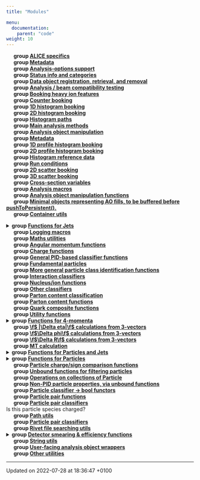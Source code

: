 ```yaml
---
title: "Modules"

menu:
  documentation:
    parent: "code"
weight: 10
---
```



&nbsp;&nbsp;&nbsp;&nbsp;&nbsp;<b>group <a href=/documentation/code/modules/group__alice/>ALICE specifics<a></b><br>
&nbsp;&nbsp;&nbsp;&nbsp;&nbsp;<b>group <a href=/documentation/code/modules/group__anainfo__metadata/>Metadata<a></b><br>
&nbsp;&nbsp;&nbsp;&nbsp;&nbsp;<b>group <a href=/documentation/code/modules/group__anainfo__options/>Analysis-options support<a></b><br>
&nbsp;&nbsp;&nbsp;&nbsp;&nbsp;<b>group <a href=/documentation/code/modules/group__anainfo__status/>Status info and categories<a></b><br>
&nbsp;&nbsp;&nbsp;&nbsp;&nbsp;<b>group <a href=/documentation/code/modules/group__analysis__aoaccess/>Data object registration, retrieval, and removal<a></b><br>
&nbsp;&nbsp;&nbsp;&nbsp;&nbsp;<b>group <a href=/documentation/code/modules/group__analysis__beamcompat/>Analysis / beam compatibility testing<a></b><br>
&nbsp;&nbsp;&nbsp;&nbsp;&nbsp;<b>group <a href=/documentation/code/modules/group__analysis__bookhi/>Booking heavy ion features<a></b><br>
&nbsp;&nbsp;&nbsp;&nbsp;&nbsp;<b>group <a href=/documentation/code/modules/group__analysis__cbook/>Counter booking<a></b><br>
&nbsp;&nbsp;&nbsp;&nbsp;&nbsp;<b>group <a href=/documentation/code/modules/group__analysis__h1book/>1D histogram booking<a></b><br>
&nbsp;&nbsp;&nbsp;&nbsp;&nbsp;<b>group <a href=/documentation/code/modules/group__analysis__h2book/>2D histogram booking<a></b><br>
&nbsp;&nbsp;&nbsp;&nbsp;&nbsp;<b>group <a href=/documentation/code/modules/group__analysis__histopaths/>Histogram paths<a></b><br>
&nbsp;&nbsp;&nbsp;&nbsp;&nbsp;<b>group <a href=/documentation/code/modules/group__analysis__main/>Main analysis methods<a></b><br>
&nbsp;&nbsp;&nbsp;&nbsp;&nbsp;<b>group <a href=/documentation/code/modules/group__analysis__manip/>Analysis object manipulation<a></b><br>
&nbsp;&nbsp;&nbsp;&nbsp;&nbsp;<b>group <a href=/documentation/code/modules/group__analysis__meta/>Metadata<a></b><br>
&nbsp;&nbsp;&nbsp;&nbsp;&nbsp;<b>group <a href=/documentation/code/modules/group__analysis__p1book/>1D profile histogram booking<a></b><br>
&nbsp;&nbsp;&nbsp;&nbsp;&nbsp;<b>group <a href=/documentation/code/modules/group__analysis__p2book/>2D profile histogram booking<a></b><br>
&nbsp;&nbsp;&nbsp;&nbsp;&nbsp;<b>group <a href=/documentation/code/modules/group__analysis__refdata/>Histogram reference data<a></b><br>
&nbsp;&nbsp;&nbsp;&nbsp;&nbsp;<b>group <a href=/documentation/code/modules/group__analysis__run/>Run conditions<a></b><br>
&nbsp;&nbsp;&nbsp;&nbsp;&nbsp;<b>group <a href=/documentation/code/modules/group__analysis__s2book/>2D scatter booking<a></b><br>
&nbsp;&nbsp;&nbsp;&nbsp;&nbsp;<b>group <a href=/documentation/code/modules/group__analysis__s3book/>3D scatter booking<a></b><br>
&nbsp;&nbsp;&nbsp;&nbsp;&nbsp;<b>group <a href=/documentation/code/modules/group__analysis__xsecvars/>Cross-section variables<a></b><br>
&nbsp;&nbsp;&nbsp;&nbsp;&nbsp;<b>group <a href=/documentation/code/modules/group__anamacros/>Analysis macros<a></b><br>
&nbsp;&nbsp;&nbsp;&nbsp;&nbsp;<b>group <a href=/documentation/code/modules/group__aomanip/>Analysis object manipulation functions<a></b><br>
&nbsp;&nbsp;&nbsp;&nbsp;&nbsp;<b>group <a href=/documentation/code/modules/group__aotuples/>Minimal objects representing AO fills, to be buffered before pushToPersistent().<a></b><br>
&nbsp;&nbsp;&nbsp;&nbsp;&nbsp;<b>group <a href=/documentation/code/modules/group__contutils/>Container utils<a></b><br>
<details><summary><b>group <a href=/documentation/code/modules/group__jetutils/>Functions for Jets<a></b></summary>
&nbsp;&nbsp;&nbsp;&nbsp;&nbsp;<b>group <a href=/documentation/code/modules/group__jetutils__coll/>Operations on collections of Jet<a></b><br>
&nbsp;&nbsp;&nbsp;&nbsp;&nbsp;<b>group <a href=/documentation/code/modules/group__jetutils__conv/>Converting between Jets, Particles and PseudoJets<a></b><br>
&nbsp;&nbsp;&nbsp;&nbsp;&nbsp;<b>group <a href=/documentation/code/modules/group__jetutils__filt/>Unbound functions for filtering jets<a></b><br>
&nbsp;&nbsp;&nbsp;&nbsp;&nbsp;<b>group <a href=/documentation/code/modules/group__jetutils__j2bool/>Jet classifier -> bool functors<a></b><br></details>
&nbsp;&nbsp;&nbsp;&nbsp;&nbsp;<b>group <a href=/documentation/code/modules/group__logmacros/>Logging macros<a></b><br>
&nbsp;&nbsp;&nbsp;&nbsp;&nbsp;<b>group <a href=/documentation/code/modules/group__mathutils/>Maths utilities<a></b><br>
&nbsp;&nbsp;&nbsp;&nbsp;&nbsp;<b>group <a href=/documentation/code/modules/group__mcutils__angmom/>Angular momentum functions<a></b><br>
&nbsp;&nbsp;&nbsp;&nbsp;&nbsp;<b>group <a href=/documentation/code/modules/group__mcutils__charge/>Charge functions<a></b><br>
&nbsp;&nbsp;&nbsp;&nbsp;&nbsp;<b>group <a href=/documentation/code/modules/group__mcutils__charge__classes/>General PID-based classifier functions<a></b><br>
&nbsp;&nbsp;&nbsp;&nbsp;&nbsp;<b>group <a href=/documentation/code/modules/group__mcutils__fundamental/>Fundamental particles<a></b><br>
&nbsp;&nbsp;&nbsp;&nbsp;&nbsp;<b>group <a href=/documentation/code/modules/group__mcutils__idclasses/>More general particle class identification functions<a></b><br>
&nbsp;&nbsp;&nbsp;&nbsp;&nbsp;<b>group <a href=/documentation/code/modules/group__mcutils__interactions/>Interaction classifiers<a></b><br>
&nbsp;&nbsp;&nbsp;&nbsp;&nbsp;<b>group <a href=/documentation/code/modules/group__mcutils__nucleus__ion/>Nucleus/ion functions<a></b><br>
&nbsp;&nbsp;&nbsp;&nbsp;&nbsp;<b>group <a href=/documentation/code/modules/group__mcutils__other/>Other classifiers<a></b><br>
&nbsp;&nbsp;&nbsp;&nbsp;&nbsp;<b>group <a href=/documentation/code/modules/group__mcutils__parton__classes/>Parton content classification<a></b><br>
&nbsp;&nbsp;&nbsp;&nbsp;&nbsp;<b>group <a href=/documentation/code/modules/group__mcutils__partoncontent/>Parton content functions<a></b><br>
&nbsp;&nbsp;&nbsp;&nbsp;&nbsp;<b>group <a href=/documentation/code/modules/group__mcutils__qcomp/>Quark composite functions<a></b><br>
&nbsp;&nbsp;&nbsp;&nbsp;&nbsp;<b>group <a href=/documentation/code/modules/group__mcutils__utils/>Utility functions<a></b><br>
<details><summary><b>group <a href=/documentation/code/modules/group__momutils/>Functions for 4-momenta<a></b></summary>
<details><summary><b>group <a href=/documentation/code/modules/group__momutils__cmp/>4-vector comparison functions (for sorting)<a></b></summary>
&nbsp;&nbsp;&nbsp;&nbsp;&nbsp;<b>group <a href=/documentation/code/modules/group__momutils__mt/>MT calculation<a></b><br>
&nbsp;&nbsp;&nbsp;&nbsp;&nbsp;<b>group <a href=/documentation/code/modules/group__momutils__str/>4-vector string representations<a></b><br></details></details>
&nbsp;&nbsp;&nbsp;&nbsp;&nbsp;<b>group <a href=/documentation/code/modules/group__momutils__vec3__deta/>\f$ |\Delta eta|\f$ calculations from 3-vectors<a></b><br>
&nbsp;&nbsp;&nbsp;&nbsp;&nbsp;<b>group <a href=/documentation/code/modules/group__momutils__vec3__dphi/>\f$\Delta phi\f$ calculations from 3-vectors<a></b><br>
&nbsp;&nbsp;&nbsp;&nbsp;&nbsp;<b>group <a href=/documentation/code/modules/group__momutils__vec3__dr/>\f$\Delta R\f$ calculations from 3-vectors<a></b><br>
&nbsp;&nbsp;&nbsp;&nbsp;&nbsp;<b>group <a href=/documentation/code/modules/group__momutils__vec3__mt/>MT calculation<a></b><br>
<details><summary><b>group <a href=/documentation/code/modules/group__particlebaseutils/>Functions for Particles and Jets<a></b></summary>
&nbsp;&nbsp;&nbsp;&nbsp;&nbsp;<b>group <a href=/documentation/code/modules/group__particlebasetutils__pb2bool/>ParticleBase classifier -> bool functors<a></b><br>
&nbsp;&nbsp;&nbsp;&nbsp;&nbsp;<b>group <a href=/documentation/code/modules/group__particlebaseutils__pb2dbl/>ParticleBase comparison -> double functors<a></b><br>
<details><summary><b>group <a href=/documentation/code/modules/group__particlebaseutils__uberfilt/>Next-level filtering<a></b></summary>
&nbsp;&nbsp;&nbsp;&nbsp;&nbsp;<b>group <a href=/documentation/code/modules/group__particlebaseutils__iso/>Isolation helpers<a></b><br>
&nbsp;&nbsp;&nbsp;&nbsp;&nbsp;<b>group <a href=/documentation/code/modules/group__particlebaseutils__kin/>Unbound functions for kinematic properties<a></b><br></details></details>
<details><summary><b>group <a href=/documentation/code/modules/group__particleutils/>Functions for Particles<a></b></summary>
&nbsp;&nbsp;&nbsp;&nbsp;&nbsp;<b>group <a href=/documentation/code/modules/group__particleutils__class/>Particle classifier functions<a></b><br></details>
&nbsp;&nbsp;&nbsp;&nbsp;&nbsp;<b>group <a href=/documentation/code/modules/group__particleutils__charge/>Particle charge/sign comparison functions<a></b><br>
&nbsp;&nbsp;&nbsp;&nbsp;&nbsp;<b>group <a href=/documentation/code/modules/group__particleutils__filt/>Unbound functions for filtering particles<a></b><br>
&nbsp;&nbsp;&nbsp;&nbsp;&nbsp;<b>group <a href=/documentation/code/modules/group__particleutils__kin/>Operations on collections of Particle<a></b><br>
&nbsp;&nbsp;&nbsp;&nbsp;&nbsp;<b>group <a href=/documentation/code/modules/group__particleutils__nonpid/>Non-PID particle properties, via unbound functions<a></b><br>
&nbsp;&nbsp;&nbsp;&nbsp;&nbsp;<b>group <a href=/documentation/code/modules/group__particleutils__p2bool/>Particle classifier -> bool functors<a></b><br>
&nbsp;&nbsp;&nbsp;&nbsp;&nbsp;<b>group <a href=/documentation/code/modules/group__particleutils__pair/>Particle pair functions<a></b><br>
&nbsp;&nbsp;&nbsp;&nbsp;&nbsp;<b>group <a href=/documentation/code/modules/group__particleutils__pairclass/>Particle pair classifiers<a></b><br>Is this particle species charged? <br>
&nbsp;&nbsp;&nbsp;&nbsp;&nbsp;<b>group <a href=/documentation/code/modules/group__pathutils/>Path utils<a></b><br>
&nbsp;&nbsp;&nbsp;&nbsp;&nbsp;<b>group <a href=/documentation/code/modules/group__ppair__class/>Particle pair classifiers<a></b><br>
&nbsp;&nbsp;&nbsp;&nbsp;&nbsp;<b>group <a href=/documentation/code/modules/group__rivetpaths/>Rivet file searching utils<a></b><br>
<details><summary><b>group <a href=/documentation/code/modules/group__smearing/>Detector smearing & efficiency functions<a></b></summary>
&nbsp;&nbsp;&nbsp;&nbsp;&nbsp;<b>group <a href=/documentation/code/modules/group__smearing__elec/>Experiment-specific electron efficiency and smearing functions<a></b><br>
&nbsp;&nbsp;&nbsp;&nbsp;&nbsp;<b>group <a href=/documentation/code/modules/group__smearing__jet/>Experiment-specific jet efficiency and smearing functions<a></b><br>
&nbsp;&nbsp;&nbsp;&nbsp;&nbsp;<b>group <a href=/documentation/code/modules/group__smearing__met/>Experiment-specific missing-ET smearing functions<a></b><br>
&nbsp;&nbsp;&nbsp;&nbsp;&nbsp;<b>group <a href=/documentation/code/modules/group__smearing__mom/>Generic 4-momentum filtering, efficiency and smearing utils<a></b><br>
&nbsp;&nbsp;&nbsp;&nbsp;&nbsp;<b>group <a href=/documentation/code/modules/group__smearing__muon/>Experiment-specific muon efficiency and smearing functions<a></b><br>
&nbsp;&nbsp;&nbsp;&nbsp;&nbsp;<b>group <a href=/documentation/code/modules/group__smearing__particle/>Generic jet filtering, efficiency and smearing utils<a></b><br>
&nbsp;&nbsp;&nbsp;&nbsp;&nbsp;<b>group <a href=/documentation/code/modules/group__smearing__photon/>Experiment-specific photon efficiency and smearing functions<a></b><br>
&nbsp;&nbsp;&nbsp;&nbsp;&nbsp;<b>group <a href=/documentation/code/modules/group__smearing__tau/>Experiment-specific tau efficiency and smearing functions<a></b><br>
&nbsp;&nbsp;&nbsp;&nbsp;&nbsp;<b>group <a href=/documentation/code/modules/group__smearing__trk/>Experiment-specific tracking efficiency and smearing functions<a></b><br></details>
&nbsp;&nbsp;&nbsp;&nbsp;&nbsp;<b>group <a href=/documentation/code/modules/group__strutils/>String utils<a></b><br>
&nbsp;&nbsp;&nbsp;&nbsp;&nbsp;<b>group <a href=/documentation/code/modules/group__useraos/>User-facing analysis object wrappers<a></b><br>
&nbsp;&nbsp;&nbsp;&nbsp;&nbsp;<b>group <a href=/documentation/code/modules/group__utils/>Other utilities<a></b><br>




-------------------------------

Updated on 2022-07-28 at 18:36:47 +0100
